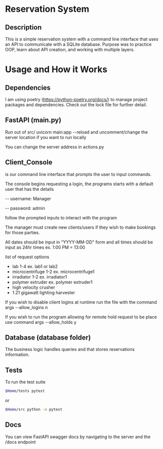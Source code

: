 # Reservation System

## Description

This is a simple reservation system with a command line interface that uses an API to communicate with a SQLite database. Purpose was to practice OOP, learn about API creation, and working with multiple layers.

# Usage and How it Works

## Dependencies
I am using poetry (https://python-poetry.org/docs/) to manage project packages and dependencies. Check out the lock file for further detail.

## FastAPI (main.py)
Run out of src/ uvicorn main:app --reload and uncomment/change the server location if you want to run locally

You can change the server address in actions.py

## Client_Console 

is our command line interface that prompts the user to input commands.

The console begins requesting a login, the programs starts with a default user that has the details

-- username: Manager 

-- password: admin

follow the prompted inputs to interact with the program

The manager must create new clients/users if they wish to make bookings for those parties.

All dates should be input in "YYYY-MM-DD" form and all times should be input as 24hr times ex. 1:00 PM = 13:00

 list of request options  
  - lab 1-4 ex. lab1 or lab2
  - microcentrifuge 1-2 ex. microcentrifuge1
  - irradiator 1-2 ex. irradiator1
  - polymer extruder ex. polymer extruder1
  - high velocity crusher
  - 1.21 gigawatt lighting harvester

If you wish to disable client logins at runtime run the file with the command args --allow_logins n

If you wish to run the program allowing for remote hold request to be place use command args --allow_holds y

## Database (database folder)

The business logic handles queries and that stores reservations information.

## Tests

To run the test suite

```bash
$Home/tests pytest 
```
or 

```bash
$Home/src python -m pytest 
```

## Docs

You can view FastAPI swagger docs by navigating to the server and the /docs endpoint













